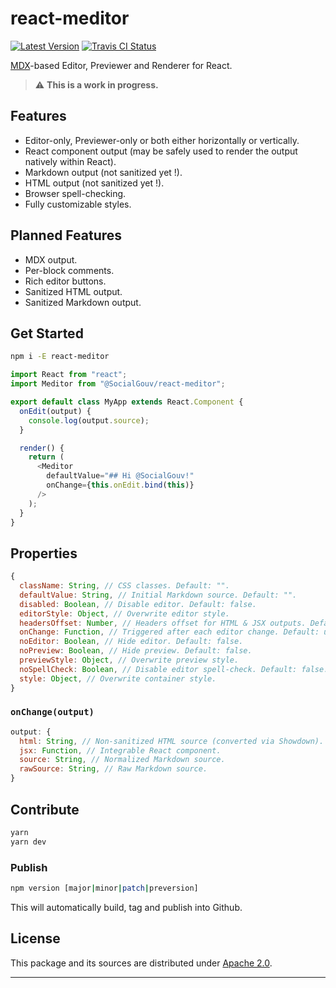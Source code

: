 # react-meditor

[![Latest Version][img-version]][link-version]
[![Travis CI Status][img-travis]][link-travis]

[MDX][link-mdx]-based Editor, Previewer and Renderer for React.

> ⚠️ **This is a work in progress.**

## Features

- Editor-only, Previewer-only or both either horizontally or vertically.
- React component output (may be safely used to render the output natively
  within React).
- Markdown output (not sanitized yet !).
- HTML output (not sanitized yet !).
- Browser spell-checking.
- Fully customizable styles.

## Planned Features

- MDX output.
- Per-block comments.
- Rich editor buttons.
- Sanitized HTML output.
- Sanitized Markdown output.

## Get Started

```bash
npm i -E react-meditor
```

```js
import React from "react";
import Meditor from "@SocialGouv/react-meditor";

export default class MyApp extends React.Component {
  onEdit(output) {
    console.log(output.source);
  }

  render() {
    return (
      <Meditor
        defaultValue="## Hi @SocialGouv!"
        onChange={this.onEdit.bind(this)}
      />
    );
  }
}
```

## Properties

```js
{
  className: String, // CSS classes. Default: "".
  defaultValue: String, // Initial Markdown source. Default: "".
  disabled: Boolean, // Disable editor. Default: false.
  editorStyle: Object, // Overwrite editor style.
  headersOffset: Number, // Headers offset for HTML & JSX outputs. Default: 1.
  onChange: Function, // Triggered after each editor change. Default: undefined.
  noEditor: Boolean, // Hide editor. Default: false.
  noPreview: Boolean, // Hide preview. Default: false.
  previewStyle: Object, // Overwrite preview style.
  noSpellCheck: Boolean, // Disable editor spell-check. Default: false.
  style: Object, // Overwrite container style.
}
```

### `onChange(output)`

```js
output: {
  html: String, // Non-sanitized HTML source (converted via Showdown).
  jsx: Function, // Integrable React component.
  source: String, // Normalized Markdown source.
  rawSource: String, // Raw Markdown source.
}
```

## Contribute

```bash
yarn
yarn dev
```

### Publish

```bash
npm version [major|minor|patch|preversion]
```

This will automatically build, tag and publish into Github.

## License

This package and its sources are distributed under [Apache 2.0][link-license].

---

[img-coveralls]:
  https://img.shields.io/coveralls/github/SocialGouv/react-meditor/master?style=flat-square
[img-travis]:
  https://img.shields.io/travis/com/SocialGouv/react-meditor?style=flat-square
[img-version]:
  https://img.shields.io/github/package-json/v/SocialGouv/react-meditor?style=flat-square
[link-coveralls]: https://coveralls.io/github/SocialGouv/react-meditor
[link-license]: https://github.com/SocialGouv/react-meditor/blob/master/LICENSE
[link-mdx]: https://mdxjs.com
[link-travis]: https://travis-ci.com/SocialGouv/react-meditor
[link-version]: https://github.com/SocialGouv/react-meditor/releases
